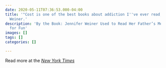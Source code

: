 ```yaml
---
date: 2020-05-11T07:36:53.000-04:00
title: '"Cost is one of the best books about addiction I''ve ever read," Jennifer
  Weiner.'
description: 'By the Book: Jennifer Weiner Used to Read Her Father’s Medical Textbooks
  for Fun'
images: []
tags: []
categories: []

---
```

Read more at the [_New York Times_](https://www.nytimes.com/2020/05/07/books/review/jennifer-weiner-by-the-book-interview.html "New York Times article")